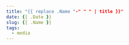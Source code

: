 ```yaml
---
title: "{{ replace .Name "-" " " | title }}"
date: {{ .Date }}
slug: {{ .Name }}
tags:
  - media
---
```

